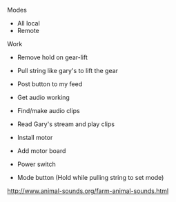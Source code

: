 Modes
  - All local
  - Remote

Work

  - Remove hold on gear-lift
  - Pull string like gary's to lift the gear
  - Post button to my feed
  
  - Get audio working
  - Find/make audio clips
  - Read Gary's stream and play clips
  
  - Install motor
  - Add motor board
  
  - Power switch
  - Mode button (Hold while pulling string to set mode)
  
  http://www.animal-sounds.org/farm-animal-sounds.html